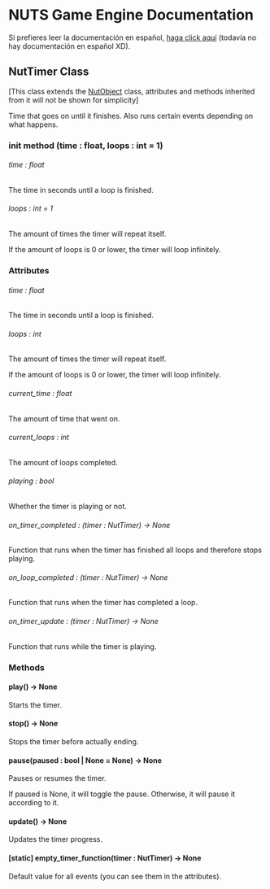 # NUTS Game Engine Documentation

Si prefieres leer la documentación en español, [haga click aquí](https://www.google.com/search?q=nigger&rlz=1CAGSIC_enES866&oq=nigger&gs_lcrp=EgZjaHJvbWUyBggAEEUYOTIMCAEQLhgKGLEDGIAEMgwIAhAuGAoYsQMYgAQyDwgDEC4YChivARjHARiABDIJCAQQABgKGIAEMgkIBRAAGAoYgAQyDAgGEC4YChixAxiABDIMCAcQLhgKGLEDGIAEMhIICBAAGAoYgwEYsQMYgAQYigXSAQgxNDA3ajBqN6gCCLACAQ&sourceid=chrome&ie=UTF-8&safe=active&ssui=on) (todavía no hay documentación en español XD).

## NutTimer Class

[This class extends the [NutObject](/DOCUMENTATION/FILES/NUTOBJECT.md) class, attributes and methods inherited from it will not be shown for simplicity]

Time that goes on until it finishes. Also runs certain events depending on what happens.

### init method (time : float, loops : int = 1)

###### time : float

The time in seconds until a loop is finished.

###### loops : int = 1

The amount of times the timer will repeat itself.

If the amount of loops is 0 or lower, the timer will loop infinitely.

### Attributes

###### time : float

The time in seconds until a loop is finished.

###### loops : int

The amount of times the timer will repeat itself.

If the amount of loops is 0 or lower, the timer will loop infinitely.

###### current_time : float

The amount of time that went on.

###### current_loops : int

The amount of loops completed.

###### playing : bool

Whether the timer is playing or not.

###### on_timer_completed : (timer : NutTimer) -> None

Function that runs when the timer has finished all loops and therefore stops playing.

###### on_loop_completed : (timer : NutTimer) -> None

Function that runs when the timer has completed a loop.

###### on_timer_update : (timer : NutTimer) -> None

Function that runs while the timer is playing.

### Methods

#### play() -> None

Starts the timer.

#### stop() -> None

Stops the timer before actually ending.

#### pause(paused : bool | None = None) -> None

Pauses or resumes the timer.

If paused is None, it will toggle the pause. Otherwise, it will pause it according to it.

#### update() -> None

Updates the timer progress.

#### [static] empty_timer_function(timer : NutTimer) -> None

Default value for all events (you can see them in the attributes).
